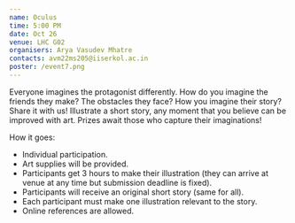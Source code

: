 ```yaml
---
name: Oculus
time: 5:00 PM
date: Oct 26
venue: LHC G02
organisers: Arya Vasudev Mhatre
contacts: avm22ms205@iiserkol.ac.in
poster: /event7.png
---
```


Everyone imagines the protagonist differently. How do you imagine the friends they make?
The obstacles they face? How you imagine their story? Share it with us! Illustrate a short story,
any moment that you believe can be improved with art. Prizes await those who capture their
imaginations!

How it goes:
- Individual participation.
- Art supplies will be provided.
- Participants get 3 hours to make their illustration (they can arrive at venue at any time but submission deadline is fixed).
- Participants will receive an original short story (same for all).
- Each participant must make one illustration relevant to the story.
- Online references are allowed.
